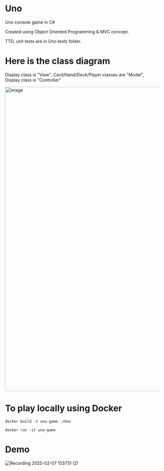 # Uno
Uno console game in C#

Created using Object Oriented Programming & MVC concept.

TTD, unit tests are in Uno.tests folder.


# Here is the class diagram

Display class is "View", Card/Hand/Deck/Player classes are "Model", Display class is "Controller"

<img width="990" alt="image" src="https://github.com/user-attachments/assets/b0bef7bb-eedc-4530-8f77-4a7599df82d5" />


# To play locally using Docker

```
docker build -t uno-game ./Uno
```

```
docker run -it uno-game
```

# Demo
![Recording 2025-02-07 153731 (2)](https://github.com/user-attachments/assets/b48ce60d-43bd-4334-8428-52ee6dc1377a)
